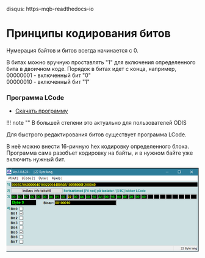 disqus: https-mqb-readthedocs-io
# Принципы кодирования битов

Нумерация байтов и битов всегда начинается с 0.

В битах можно вручную проставлять "1" для включения определенного бита в двоичном коде. 
Порядок в битах идет с конца, например,  
00000001 - включенный бит "0"  
00000010 - включенный бит "1"  

### Программа LCode

+ [Скачать программу](LCode.exe)

!!! note ""
    В большей степени это актуально для пользователей ODIS

Для быстрого редактирования битов существует программа LCode.

В неё можно внести 16-ричную hex кодировку определенного блока. Программа сама разобъет кодировку на байты, и в нужном байте уже включить нужный бит.

![Screenshot](./images/lcode.PNG) 






